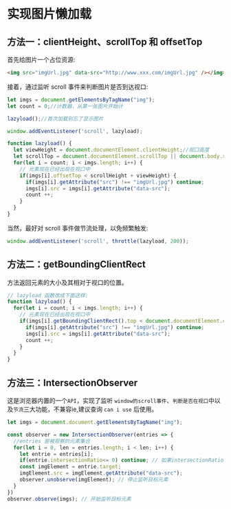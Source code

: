 # 实现图片懒加载

## 方法一：clientHeight、scrollTop 和 offsetTop

首先给图片一个占位资源:

```html
<img src="imgUrl.jpg" data-src="http://www.xxx.com/imgUrl.jpg" /></img>
```

接着，通过监听 scroll 事件来判断图片是否到达视口:

```js
let imgs = document.getElementsByTagName("img");
let count = 0;//计数器，从第一张图片开始计

lazyload();//首次加载别忘了显示图片

window.addEventListener('scroll', lazyload);

function lazyload() {
  let viewHeight = document.documentElement.clientHeight;//视口高度
  let scrollTop = document.documentElement.scrollTop || document.body.scrollTop;//滚动条卷去的高度
  for(let i = count; i < imgs.length; i++) {
    // 元素现在已经出现在视口中
    if(imgs[i].offsetTop < scrollHeight + viewHeight) {
      if(imgs[i].getAttribute("src") !== "imgUrl.jpg") continue;
      imgs[i].src = imgs[i].getAttribute("data-src");
      count ++;
    }
  }
}
```
当然，最好对 scroll 事件做节流处理，以免频繁触发:

```js
window.addEventListener('scroll', throttle(lazyload, 200));
```

## 方法二：getBoundingClientRect

方法返回元素的大小及其相对于视口的位置。

```js
// lazyload 函数改成下面这样:
function lazyload() {
  for(let i = count; i < imgs.length; i++) {
    // 元素现在已经出现在视口中
    if(imgs[i].getBoundingClientRect().top < document.documentElement.clientHeight) {
      if(imgs[i].getAttribute("src") !== "imgUrl.jpg") continue;
      imgs[i].src = imgs[i].getAttribute("data-src");
      count ++;
    }
  }
}
```

## 方法三：IntersectionObserver

这是浏览器内置的一个`API`，实现了监听 `window的scroll事件`、`判断是否在视口`中以及`节流`三大功能，不兼容ie,建议查询 `can i use` 后使用。

```js
let imgs = document.document.getElementsByTagName("img");

const observer = new IntersectionObserver(entries => {
  //entries 是被观察的元素集合
  for(let i = 0, len = entries.length; i < len; i++) {
    let entrie = entries[i];
    if(entrie.intersectionRatio<= 0) continue; // 如果intersectionRatio为0，则目标不在视线范围内
    const imgElement = entrie.target;
    imgElement.src = imgElement.getAttribute("data-src");
    observer.unobserve(imgElement); // 停止监听目标元素
  }
})
observer.observe(imgs); // 开始监听目标元素
```
